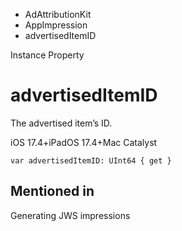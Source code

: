 

- AdAttributionKit
- AppImpression
-  advertisedItemID 

Instance Property

# advertisedItemID

The advertised item’s ID.

iOS 17.4+iPadOS 17.4+Mac Catalyst

``` source
var advertisedItemID: UInt64 { get }
```

## Mentioned in 

Generating JWS impressions

